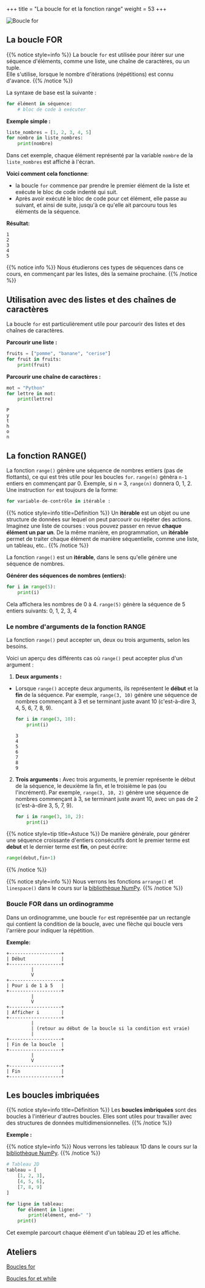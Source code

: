 +++
title = "La boucle for et la fonction range"
weight = 53
+++

![Boucle for](../boucle-for.jpeg?width=20vw)

## La boucle FOR

{{% notice style=info %}}
La boucle `for` est utilisée pour itérer sur une séquence d'éléments, comme une liste, une chaîne de caractères, ou un tuple.   
Elle s'utilise, lorsque le nombre d'itérations (répétitions) est connu d'avance.
{{% /notice %}}

La syntaxe de base est la suivante :

```python
for élément in séquence:
    # bloc de code à exécuter
```

**Exemple simple :**

```python
liste_nombres = [1, 2, 3, 4, 5]
for nombre in liste_nombres:
    print(nombre)
```

Dans cet exemple, chaque élément représenté par la variable `nombre` de la `liste_nombres` est affiché à l'écran.

**Voici comment cela fonctionne**: 
- la boucle `for` commence par prendre le premier élément de la liste et exécute le bloc de code indenté qui suit. 
- Après avoir exécuté le bloc de code pour cet élément, elle passe au suivant, et ainsi de suite, jusqu'à ce qu'elle ait parcouru tous les éléments de la séquence.

**Résultat:**

```plaintext
1
2
3
4
5
```

{{% notice info %}}
Nous étudierons ces types de séquences dans ce cours, en commençant par les listes, dès la semaine prochaine.
{{% /notice %}}

## Utilisation avec des listes et des chaînes de caractères

La boucle `for` est particulièrement utile pour parcourir des listes et des chaînes de caractères.

**Parcourir une liste :**

```python
fruits = ["pomme", "banane", "cerise"]
for fruit in fruits:
    print(fruit)
```

**Parcourir une chaîne de caractères :**

```python
mot = "Python"
for lettre in mot:
    print(lettre)
```

```plaintext
P
y
t
h
o
n
```

## La fonction RANGE()

La fonction `range()` génère une séquence de nombres entiers (pas de flottants), ce qui est très utile pour les boucles `for`.
`range(n)` génèra `n-1` entiers en commençant par 0. Exemple, si n = 3, `range(n)` donnera 0, 1, 2.
Une instruction `for` est toujours de la forme:

```python
for variable-de-contrôle in itérable :
```

{{% notice style=info title=Définition %}}
Un **itérable** est un objet ou une structure de données sur lequel on peut parcourir ou répéter des actions. 
Imaginez une liste de courses : vous pouvez passer en revue **chaque élément un par un**. 
De la même manière, en programmation, un **itérable** permet de traiter chaque élément de manière séquentielle, comme une liste, un tableau, etc..
{{% /notice %}}

La fonction `range()` est un **itérable**, dans le sens qu'elle génère une séquence de nombres.

**Générer des séquences de nombres (entiers):**

```python
for i in range(5):
    print(i)
```
Cela affichera les nombres de 0 à 4. `range(5)` génère la séquence de 5 entiers suivants: 0, 1, 2, 3, 4

### Le nombre d'arguments de la fonction RANGE

La fonction `range()` peut accepter un, deux ou trois arguments, selon les besoins. 

Voici un aperçu des différents cas où `range()` peut accepter plus d'un argument :

1. **Deux arguments :**

- Lorsque `range()` accepte deux arguments, ils représentent le **début** et la **fin** de la séquence. 
Par exemple, `range(3, 10)` génère une séquence de nombres commençant à 3 et se terminant juste avant 10 (c'est-à-dire 3, 4, 5, 6, 7, 8, 9).

   ```python
   for i in range(3, 10):
       print(i)
   ```

   ```plaintext
   3
   4
   5
   6
   7
   8
   9
   ```

2. **Trois arguments :**
   Avec trois arguments, le premier représente le début de la séquence, le deuxième la fin, et le troisième le pas (ou l'incrément). Par exemple, `range(3, 10, 2)` génère une séquence de nombres commençant à 3, se terminant juste avant 10, avec un pas de 2 (c'est-à-dire 3, 5, 7, 9).

   ```python
   for i in range(3, 10, 2):
       print(i)
   ```

{{% notice style=tip title=Astuce %}}
De manière générale, pour générer une séquence croissante d'entiers consécutifs dont le premier terme est **debut** et le dernier terme est **fin**, on peut écrire:
```python
range(debut,fin+1)
```
{{% /notice %}}

{{% notice style=info %}}
Nous verrons les fonctions `arrange()` et `linespace()` dans le cours sur la [bibliothèque NumPy](/Semaine13/numpy.md).
{{% /notice %}}

### Boucle FOR dans un ordinogramme

Dans un ordinogramme, une boucle `for` est représentée par un rectangle qui contient la condition de la boucle, avec une flèche qui boucle vers l'arrière pour indiquer la répétition.

**Exemple:**

```
+-------------------+
| Début             |
+-------------------+
         |
         V
+-------------------+
| Pour i de 1 à 5   |
+-------------------+
         |
         V
+-------------------+
| Afficher i        |
+-------------------+
         |
         | (retour au début de la boucle si la condition est vraie)
         |
+-------------------+
| Fin de la boucle  |
+-------------------+
         |
         V
+-------------------+
| Fin               |
+-------------------+
```


## Les boucles imbriquées

{{% notice style=info title=Définition %}}
Les **boucles imbriquées** sont des boucles à l'intérieur d'autres boucles. 
Elles sont utiles pour travailler avec des structures de données multidimensionnelles.
{{% /notice %}}

**Exemple :**

{{% notice style=info %}}
Nous verrons les tableaux 1D dans le cours sur la [bibliothèque NumPy](/Semaine13/numpy.md).
{{% /notice %}}

```python
# Tableau 2D
tableau = [
    [1, 2, 3],
    [4, 5, 6],
    [7, 8, 9]
]

for ligne in tableau:
    for élément in ligne:
        print(élément, end=" ")
    print()
```
Cet exemple parcourt chaque élément d'un tableau 2D et les affiche.

## Ateliers

[Boucles for](../atelier-for.ipynb)

[Boucles for et while](../atelier-boucles.ipynb)